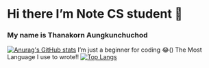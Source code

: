 # Hi there I’m Note CS student 👋
### My name is Thanakorn Aungkunchuchod 
[![Anurag's GitHub stats](https://github-readme-stats.vercel.app/api?username=Rabbitnote&show_icons=true&theme=jolly)]()
I’m just a beginner for coding 😂()
The Most Language I use to wrote!!
[![Top Langs](https://github-readme-stats.vercel.app/api/top-langs/?username=Rabbitnote&layout=compact&theme=jolly)]()
<!--
**Rabbitnote/Rabbitnote** is a ✨ _special_ ✨ repository because its `README.md` (this file) appears on your GitHub profile.

Here are some ideas to get you started:

- 🔭 I’m currently working on ...
- 🌱 I’m currently learning ...
- 👯 I’m looking to collaborate on ...
- 🤔 I’m looking for help with ...
- 💬 Ask me about ...
- 📫 How to reach me: ...
- 😄 Pronouns: ...
- ⚡ Fun fact: ...
-->
